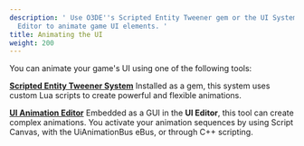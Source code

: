 ```yaml
---
description: ' Use O3DE''s Scripted Entity Tweener gem or the UI System''s Animation
  Editor to animate game UI elements. '
title: Animating the UI
weight: 200
---
```


You can animate your game's UI using one of the following tools:

[**Scripted Entity Tweener System**](/docs/user-guide/features/user-interface/animating/tweener.md)
Installed as a gem, this system uses custom Lua scripts to create powerful and flexible animations\.

[**UI Animation Editor**](/docs/user-guide/features/user-interface/animation/_index.md)
Embedded as a GUI in the **UI Editor**, this tool can create complex animations\. You activate your animation sequences by using Script Canvas, with the UiAnimationBus eBus, or through C\+\+ scripting\.